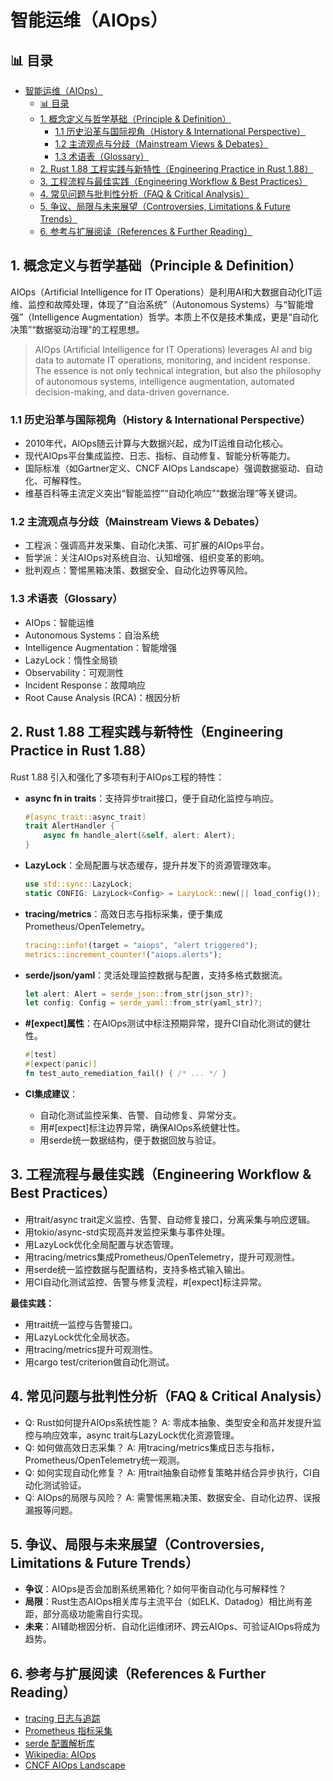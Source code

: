 ﻿# 智能运维（AIOps）


## 📊 目录

- [智能运维（AIOps）](#智能运维aiops)
  - [📊 目录](#-目录)
  - [1. 概念定义与哲学基础（Principle \& Definition）](#1-概念定义与哲学基础principle--definition)
    - [1.1 历史沿革与国际视角（History \& International Perspective）](#11-历史沿革与国际视角history--international-perspective)
    - [1.2 主流观点与分歧（Mainstream Views \& Debates）](#12-主流观点与分歧mainstream-views--debates)
    - [1.3 术语表（Glossary）](#13-术语表glossary)
  - [2. Rust 1.88 工程实践与新特性（Engineering Practice in Rust 1.88）](#2-rust-188-工程实践与新特性engineering-practice-in-rust-188)
  - [3. 工程流程与最佳实践（Engineering Workflow \& Best Practices）](#3-工程流程与最佳实践engineering-workflow--best-practices)
  - [4. 常见问题与批判性分析（FAQ \& Critical Analysis）](#4-常见问题与批判性分析faq--critical-analysis)
  - [5. 争议、局限与未来展望（Controversies, Limitations \& Future Trends）](#5-争议局限与未来展望controversies-limitations--future-trends)
  - [6. 参考与扩展阅读（References \& Further Reading）](#6-参考与扩展阅读references--further-reading)


## 1. 概念定义与哲学基础（Principle & Definition）

AIOps（Artificial Intelligence for IT Operations）是利用AI和大数据自动化IT运维、监控和故障处理，体现了“自治系统”（Autonomous Systems）与“智能增强”（Intelligence Augmentation）哲学。本质上不仅是技术集成，更是“自动化决策”“数据驱动治理”的工程思想。

> AIOps (Artificial Intelligence for IT Operations) leverages AI and big data to automate IT operations, monitoring, and incident response. The essence is not only technical integration, but also the philosophy of autonomous systems, intelligence augmentation, automated decision-making, and data-driven governance.

### 1.1 历史沿革与国际视角（History & International Perspective）

- 2010年代，AIOps随云计算与大数据兴起，成为IT运维自动化核心。
- 现代AIOps平台集成监控、日志、指标、自动修复、智能分析等能力。
- 国际标准（如Gartner定义、CNCF AIOps Landscape）强调数据驱动、自动化、可解释性。
- 维基百科等主流定义突出“智能监控”“自动化响应”“数据治理”等关键词。

### 1.2 主流观点与分歧（Mainstream Views & Debates）

- 工程派：强调高并发采集、自动化决策、可扩展的AIOps平台。
- 哲学派：关注AIOps对系统自治、认知增强、组织变革的影响。
- 批判观点：警惕黑箱决策、数据安全、自动化边界等风险。

### 1.3 术语表（Glossary）

- AIOps：智能运维
- Autonomous Systems：自治系统
- Intelligence Augmentation：智能增强
- LazyLock：惰性全局锁
- Observability：可观测性
- Incident Response：故障响应
- Root Cause Analysis (RCA)：根因分析

## 2. Rust 1.88 工程实践与新特性（Engineering Practice in Rust 1.88）

Rust 1.88 引入和强化了多项有利于AIOps工程的特性：

- **async fn in traits**：支持异步trait接口，便于自动化监控与响应。

  ```rust
  #[async_trait::async_trait]
  trait AlertHandler {
      async fn handle_alert(&self, alert: Alert);
  }
  ```

- **LazyLock**：全局配置与状态缓存，提升并发下的资源管理效率。

  ```rust
  use std::sync::LazyLock;
  static CONFIG: LazyLock<Config> = LazyLock::new(|| load_config());
  ```

- **tracing/metrics**：高效日志与指标采集，便于集成Prometheus/OpenTelemetry。

  ```rust
  tracing::info!(target = "aiops", "alert triggered");
  metrics::increment_counter!("aiops.alerts");
  ```

- **serde/json/yaml**：灵活处理监控数据与配置，支持多格式数据流。

  ```rust
  let alert: Alert = serde_json::from_str(json_str)?;
  let config: Config = serde_yaml::from_str(yaml_str)?;
  ```

- **#[expect]属性**：在AIOps测试中标注预期异常，提升CI自动化测试的健壮性。

  ```rust
  #[test]
  #[expect(panic)]
  fn test_auto_remediation_fail() { /* ... */ }
  ```

- **CI集成建议**：
  - 自动化测试监控采集、告警、自动修复、异常分支。
  - 用#[expect]标注边界异常，确保AIOps系统健壮性。
  - 用serde统一数据结构，便于数据回放与验证。

## 3. 工程流程与最佳实践（Engineering Workflow & Best Practices）

- 用trait/async trait定义监控、告警、自动修复接口，分离采集与响应逻辑。
- 用tokio/async-std实现高并发监控采集与事件处理。
- 用LazyLock优化全局配置与状态管理。
- 用tracing/metrics集成Prometheus/OpenTelemetry，提升可观测性。
- 用serde统一监控数据与配置结构，支持多格式输入输出。
- 用CI自动化测试监控、告警与修复流程，#[expect]标注异常。

**最佳实践：**

- 用trait统一监控与告警接口。
- 用LazyLock优化全局状态。
- 用tracing/metrics提升可观测性。
- 用cargo test/criterion做自动化测试。

## 4. 常见问题与批判性分析（FAQ & Critical Analysis）

- Q: Rust如何提升AIOps系统性能？
  A: 零成本抽象、类型安全和高并发提升监控与响应效率，async trait与LazyLock优化资源管理。
- Q: 如何做高效日志采集？
  A: 用tracing/metrics集成日志与指标，Prometheus/OpenTelemetry统一观测。
- Q: 如何实现自动化修复？
  A: 用trait抽象自动修复策略并结合异步执行，CI自动化测试验证。
- Q: AIOps的局限与风险？
  A: 需警惕黑箱决策、数据安全、自动化边界、误报漏报等问题。

## 5. 争议、局限与未来展望（Controversies, Limitations & Future Trends）

- **争议**：AIOps是否会加剧系统黑箱化？如何平衡自动化与可解释性？
- **局限**：Rust生态AIOps相关库与主流平台（如ELK、Datadog）相比尚有差距，部分高级功能需自行实现。
- **未来**：AI辅助根因分析、自动化运维闭环、跨云AIOps、可验证AIOps将成为趋势。

## 6. 参考与扩展阅读（References & Further Reading）

- [tracing 日志与追踪](https://github.com/tokio-rs/tracing)
- [Prometheus 指标采集](https://prometheus.io/)
- [serde 配置解析库](https://serde.rs/)
- [Wikipedia: AIOps](https://en.wikipedia.org/wiki/AIOps)
- [CNCF AIOps Landscape](https://landscape.cncf.io/category=aiops)
